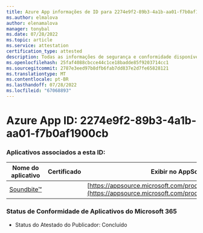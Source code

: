 ```yaml
---
title: Azure App informações de ID para 2274e9f2-89b3-4a1b-aa01-f7b0af1900cb
ms.author: elmalova
author: elenamalova
manager: tonybal
ms.date: 07/28/2022
ms.topic: article
ms.service: attestation
certification_type: attested
description: Todas as informações de segurança e conformidade disponíveis para 2274e9f2-89b3-4a1b-aa01-f7b0af1900cb.
ms.openlocfilehash: 25faf4088cbcce44c1ce18badde85f9203714cc1
ms.sourcegitcommit: 2787e3eed97b8dfb6fab7dd837e2d7fe65828121
ms.translationtype: MT
ms.contentlocale: pt-BR
ms.lasthandoff: 07/28/2022
ms.locfileid: "67068893"
---
```

# <a name="azure-app-id-2274e9f2-89b3-4a1b-aa01-f7b0af1900cb"></a>Azure App ID: 2274e9f2-89b3-4a1b-aa01-f7b0af1900cb


### <a name="apps-associated-with-this-id"></a>Aplicativos associados a esta ID:
| **Nome do aplicativo** | **Certificado** | **Exibir no AppSource** |
|--------------|---------------|-----------------------|
| [Soundbite&#8482;](../forward/WA200004384.md) |  | [https://appsource.microsoft.com/product/office/WA200004384](https://appsource.microsoft.com/product/office/WA200004384) |

### <a name="microsoft-365-app-compliance-status"></a>Status de Conformidade de Aplicativos do Microsoft 365
- Status do Atestado do Publicador: Concluído
